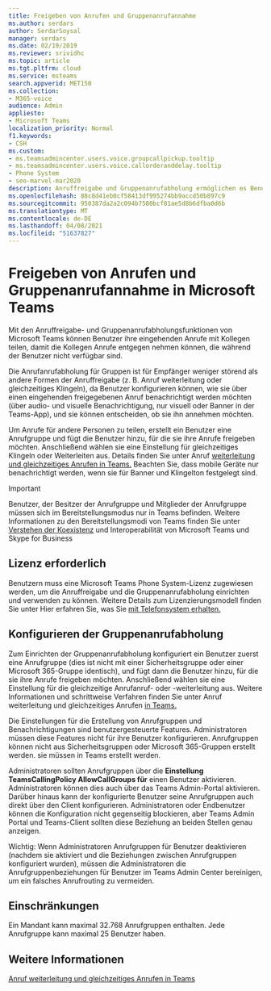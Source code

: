 ```yaml
---
title: Freigeben von Anrufen und Gruppenanrufannahme
ms.author: serdars
author: SerdarSoysal
manager: serdars
ms.date: 02/19/2019
ms.reviewer: srividhc
ms.topic: article
ms.tgt.pltfrm: cloud
ms.service: msteams
search.appverid: MET150
ms.collection:
- M365-voice
audience: Admin
appliesto:
- Microsoft Teams
localization_priority: Normal
f1.keywords:
- CSH
ms.custom:
- ms.teamsadmincenter.users.voice.groupcallpickup.tooltip
- ms.teamsadmincenter.users.voice.callorderanddelay.tooltip
- Phone System
- seo-marvel-mar2020
description: Anruffreigabe und Gruppenanrufabholung ermöglichen es Benutzern, eingehende Anrufe mit Kollegen zu teilen, damit Anrufe erfasst werden können, wenn der Benutzer nicht verfügbar ist.
ms.openlocfilehash: 88c8d41eb0cf58413df995274bb9accd50b897c9
ms.sourcegitcommit: 950387da2a2c094b7580bcf81ae5d8b6dfba0d6b
ms.translationtype: MT
ms.contentlocale: de-DE
ms.lasthandoff: 04/08/2021
ms.locfileid: "51637827"
---
```

# <a name="call-sharing-and-group-call-pickup-in-microsoft-teams"></a>Freigeben von Anrufen und Gruppenanrufannahme in Microsoft Teams

Mit den Anruffreigabe- und Gruppenanrufabholungsfunktionen von Microsoft Teams können Benutzer ihre eingehenden Anrufe mit Kollegen teilen, damit die Kollegen Anrufe entgegen nehmen können, die während der Benutzer nicht verfügbar sind.

Die Anrufanrufabholung für Gruppen ist für Empfänger weniger störend als andere Formen der Anruffreigabe (z. B. Anruf weiterleitung oder gleichzeitiges Klingeln), da Benutzer konfigurieren können, wie sie über einen eingehenden freigegebenen Anruf benachrichtigt werden möchten (über audio- und visuelle Benachrichtigung, nur visuell oder Banner in der Teams-App), und sie können entscheiden, ob sie ihn annehmen möchten.

Um Anrufe für andere Personen zu teilen, erstellt ein Benutzer eine Anrufgruppe und fügt die Benutzer hinzu, für die sie ihre Anrufe freigeben möchten. Anschließend wählen sie eine Einstellung für gleichzeitiges Klingeln oder Weiterleiten aus. Details finden Sie unter Anruf [weiterleitung und gleichzeitiges Anrufen in Teams.](https://support.office.com/article/call-forwarding-and-simultaneous-ring-in-teams-a88da9e8-1343-4d3c-9bda-4b9615e4183e) Beachten Sie, dass mobile Geräte nur benachrichtigt werden, wenn sie für Banner und Klingelton festgelegt sind.

> [!IMPORTANT]
> Benutzer, der Besitzer der Anrufgruppe und Mitglieder der Anrufgruppe müssen sich im Bereitstellungsmodus nur in Teams befinden. Weitere Informationen zu den Bereitstellungsmodi von Teams finden Sie unter [Verstehen der Koexistenz](teams-and-skypeforbusiness-coexistence-and-interoperability.md) und Interoperabilität von Microsoft Teams und Skype for Business

## <a name="license-required"></a>Lizenz erforderlich

Benutzern muss eine Microsoft Teams Phone System-Lizenz zugewiesen werden, um die Anruffreigabe und die Gruppenanrufabholung einrichten und verwenden zu können. Weitere Details zum Lizenzierungsmodell finden Sie unter Hier erfahren Sie, was Sie [mit Telefonsystem erhalten.](https://docs.microsoft.com/MicrosoftTeams/here-s-what-you-get-with-phone-system)

## <a name="configure-group-call-pickup"></a>Konfigurieren der Gruppenanrufabholung

Zum Einrichten der Gruppenanrufabholung konfiguriert ein Benutzer zuerst eine Anrufgruppe (dies ist nicht mit einer Sicherheitsgruppe oder einer Microsoft 365-Gruppe identisch), und fügt dann die Benutzer hinzu, für die sie ihre Anrufe freigeben möchten. Anschließend wählen sie eine Einstellung für die gleichzeitige Anrufanruf- oder -weiterleitung aus. Weitere Informationen und schrittweise Verfahren finden Sie unter Anruf weiterleitung und gleichzeitiges Anrufen [in Teams.](https://support.office.com/article/call-forwarding-and-simultaneous-ring-in-teams-a88da9e8-1343-4d3c-9bda-4b9615e4183e)

Die Einstellungen für die Erstellung von Anrufgruppen und Benachrichtigungen sind benutzergesteuerte Features. Administratoren müssen diese Features nicht für ihre Benutzer konfigurieren. Anrufgruppen können nicht aus Sicherheitsgruppen oder Microsoft 365-Gruppen erstellt werden. sie müssen in Teams erstellt werden.

Administratoren sollten Anrufgruppen über die **Einstellung TeamsCallingPolicy AllowCallGroups für** einen Benutzer aktivieren. Administratoren können dies auch über das Teams Admin-Portal aktivieren.  Darüber hinaus kann der konfigurierte Benutzer seine Anrufgruppen auch direkt über den Client konfigurieren. Administratoren oder Endbenutzer können die Konfiguration nicht gegenseitig blockieren, aber Teams Admin Portal und Teams-Client sollten diese Beziehung an beiden Stellen genau anzeigen. 

Wichtig: Wenn Administratoren Anrufgruppen für Benutzer deaktivieren (nachdem sie aktiviert und die Beziehungen zwischen Anrufgruppen konfiguriert wurden), müssen die Administratoren die Anrufgruppenbeziehungen für Benutzer im Teams Admin Center bereinigen, um ein falsches Anrufrouting zu vermeiden. 

## <a name="limitations"></a>Einschränkungen

Ein Mandant kann maximal 32.768 Anrufgruppen enthalten. Jede Anrufgruppe kann maximal 25 Benutzer haben. 

## <a name="more-information"></a>Weitere Informationen

[Anruf weiterleitung und gleichzeitiges Anrufen in Teams](https://support.office.com/article/call-forwarding-and-simultaneous-ring-in-teams-a88da9e8-1343-4d3c-9bda-4b9615e4183e)
